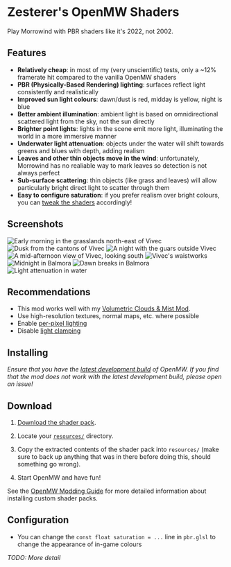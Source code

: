 # Zesterer's OpenMW Shaders

Play Morrowind with PBR shaders like it's 2022, not 2002.

## Features

- **Relatively cheap**: in most of my (very unscientific) tests, only a ~12% framerate hit compared to the vanilla OpenMW shaders
- **PBR (Physically-Based Rendering) lighting**: surfaces reflect light consistently and realistically
- **Improved sun light colours**: dawn/dust is red, midday is yellow, night is blue
- **Better ambient illumination**: ambient light is based on omnidirectional scattered light from the sky, not the sun directly
- **Brighter point lights**: lights in the scene emit more light, illuminating the world in a more immersive manner
- **Underwater light attenuation**: objects under the water will shift towards greens and blues with depth, adding realism
- **Leaves and other thin objects move in the wind**: unfortunately, Morrowind has no realiable way to mark leaves so detection is not always perfect
- **Sub-surface scattering**: thin objects (like grass and leaves) will allow particularly bright direct light to scatter through them
- **Easy to configure saturation**: if you prefer realism over bright colours, you can [tweak the shaders](#configuration) accordingly!

## Screenshots

![Early morning in the grasslands north-east of Vivec](https://i.imgur.com/Vi7RIiM.png)
![Dusk from the cantons of Vivec](https://i.imgur.com/CGpw7mC.png)
![A night with the guars outside Vivec](https://i.imgur.com/eZNMSha.png)
![A mid-afternoon view of Vivec, looking south](https://i.imgur.com/01WujVO.png)
![Vivec's waistworks](https://i.imgur.com/6v5QQf9.png)
![Midnight in Balmora](https://i.imgur.com/cJ94PHK.png)
![Dawn breaks in Balmora](https://i.imgur.com/Ypxz3oj.png)
![Light attenuation in water](https://i.imgur.com/WeZGIGe.png)

## Recommendations

- This mod works well with my [Volumetric Clouds & Mist Mod](https://github.com/zesterer/openmw-volumetric-clouds).
- Use high-resolution textures, normal maps, etc. where possible
- Enable [per-pixel lighting](https://openmw.readthedocs.io/en/stable/reference/modding/settings/shaders.html#force-per-pixel-lighting)
- Disable [light clamping](https://openmw.readthedocs.io/en/stable/reference/modding/settings/shaders.html#clamp-lighting)

## Installing

*Ensure that you have the [latest development build](https://openmw.org/downloads/) of OpenMW. If you find that the mod
does not work with the latest development build, please open an issue!*

## Download

1. [Download the shader pack](https://github.com/zesterer/openmw-shaders/archive/refs/heads/main.zip).

2. Locate your [`resources/`](https://modding-openmw.com/tips/custom-shaders/#installing) directory.

3. Copy the extracted contents of the shader pack into `resources/` (make sure to back up anything that was in there
before doing this, should something go wrong).

4. Start OpenMW and have fun!

See the [OpenMW Modding Guide](https://modding-openmw.com/tips/custom-shaders/#installing) for more detailed information
about installing custom shader packs.

## Configuration

- You can change the `const float saturation = ...` line in `pbr.glsl` to change the appearance of in-game colours

*TODO: More detail*
